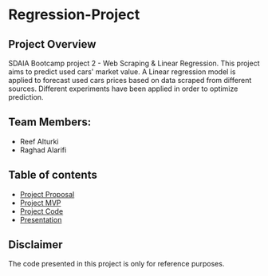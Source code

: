 # Regression-Project

## Project Overview
SDAIA Bootcamp project 2 - Web Scraping & Linear Regression. 
This project aims to  predict used cars' market value. A Linear regression model is applied to forecast used cars prices based on data scraped from different sources. Different experiments have been applied in order to optimize prediction.

## Team Members:
* Reef Alturki
* Raghad Alarifi

## Table of contents
* [Project Proposal](https://github.com/ReefSA/RegressionProject/blob/main/Project-Proposal.md)
* [Project MVP](https://github.com/ReefSA/RegressionProject/blob/main/MVP.ipynb)
* [Project Code](https://github.com/ReefSA/RegressionProject/blob/main/project_code.ipynb)
* [Presentation](https://github.com/ReefSA/RegressionProject/blob/main/RegressionPresentation.pdf)

## Disclaimer
The code presented in this project is only for reference purposes.
